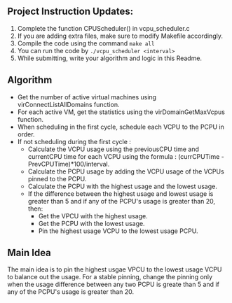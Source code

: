## Project Instruction Updates:

1. Complete the function CPUScheduler() in vcpu_scheduler.c
2. If you are adding extra files, make sure to modify Makefile accordingly.
3. Compile the code using the command `make all`
4. You can run the code by `./vcpu_scheduler <interval>`
5. While submitting, write your algorithm and logic in this Readme.

## Algorithm
* Get the number of active virtual machines using virConnectListAllDomains function.
* For each active VM, get the statistics using the virDomainGetMaxVcpus function.
* When scheduling in the first cycle, schedule each VCPU to the PCPU in order.
* If not scheduling during the first cycle :
  * Calculate the VCPU usage using the previousCPU time and currentCPU time for each VCPU using the formula : (currCPUTime - PrevCPUTime)*100/interval.
  * Calculate the PCPU usage by adding the VCPU usage of the VCPUs pinned to the PCPU.
  * Calculate the PCPU with the highest usage and the lowest usage.
  * If the difference between the highest usage and lowest usage is greater than 5 and if any of the PCPU's usage is greater than 20, then:
    * Get the VPCU with the highest usage.
    * Get the PCPU with the lowest usage.
    * Pin the highest usage VCPU to the lowest usage PCPU.
    
 ## Main Idea
 The main idea is to pin the highest usgae VPCU to the lowest usage VCPU to balance out the usage. For a stable pinning, change the pinning only when the usage difference between any two PCPU is greate than 5 and if any of the PCPU's usage is greater than 20.
